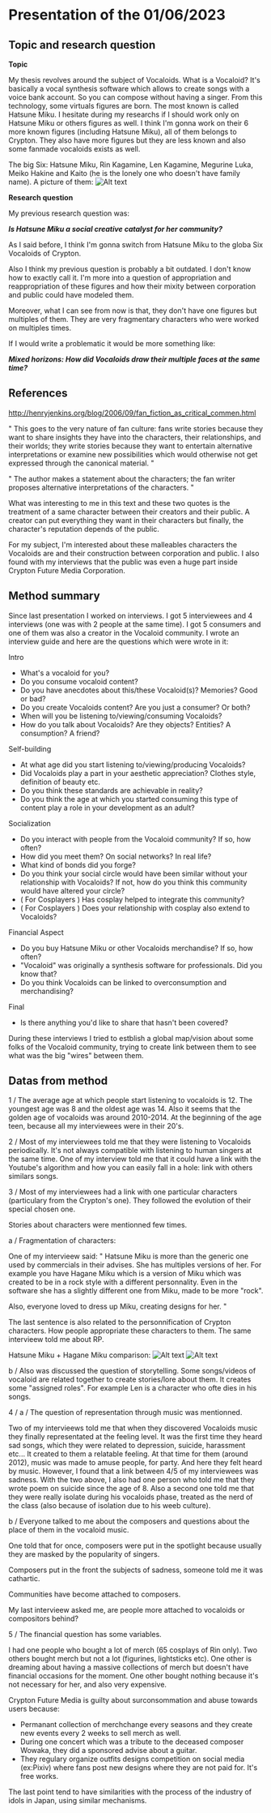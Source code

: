 # Presentation of the 01/06/2023


## Topic and research question
**Topic**

My thesis revolves around the subject of Vocaloids.
What is a Vocaloid?
It's basically a vocal synthesis software which allows to create songs with a voice bank account. So you can compose without having a singer.
From this technology, some virtuals figures are born. The most known is called Hatsune Miku.
I hesitate during my researchs if I should work only on Hatsune Miku or others figures as well.
I think I'm gonna work on their 6 more known figures (including Hatsune Miku), all of them belongs to Crypton. They also have more figures but they are less known and also some fanmade vocaloids exists as well.

The big Six: Hatsune Miku, Rin Kagamine, Len Kagamine, Megurine Luka, Meiko Hakine and Kaito (he is the lonely one who doesn't have family name).
A picture of them:
![Alt text](Pic_01_06_2023/sixcryptons.png)

**Research question**

My previous research question was:

***Is Hatsune Miku a social creative catalyst for her community?***

As I said before, I think I'm gonna switch from Hatsune Miku to the globa Six Vocaloids of Crypton.

Also I think my previous question is probably a bit outdated. I don't know how to exactly call it.
I'm more into a question of appropriation and reappropriation of these figures and how their mixity between corporation and public could have modeled them.

Moreover, what I can see from now is that, they don't have one figures but multiples of them. They are very fragmentary characters who were worked on multiples times.

If I would write a problematic it would be more something like:

***Mixed horizons: How did Vocaloids draw their multiple faces at the same time?***


## References

http://henryjenkins.org/blog/2006/09/fan_fiction_as_critical_commen.html

" This goes to the very nature of fan culture: fans write stories because they want to share insights they have into the characters, their relationships, and their worlds; they write stories because they want to entertain alternative interpretations or examine new possibilities which would otherwise not get expressed through the canonical material. "

" The author makes a statement about the characters; the fan writer proposes alternative interpretations of the characters. "

What was interesting to me in this text and these two quotes is the treatment of a same character between their creators and their public.
A creator can put everything they want in their characters but finally, the character's reputation depends of the public.

For my subject, I'm interested about these malleables characters the Vocaloids are and their construction between corporation and public. I also found with my interviews that the public was even a huge part inside Crypton Future Media Corporation.

## Method summary
Since last presentation I worked on interviews.
I got 5 interviewees and 4 interviews (one was with 2 people at the same time).
I got 5 consumers and one of them was also a creator in the Vocaloid community.
I wrote an interview guide and here are the questions which were wrote in it:

Intro
- What's a vocaloid  for you?
- Do you consume vocaloid content?
- Do you have anecdotes about this/these Vocaloid(s)? Memories? Good or bad?
- Do you create Vocaloids content? Are you just a consumer? Or both?
- When will you be listening to/viewing/consuming Vocaloids?
- How do you talk about Vocaloids? Are they objects? Entities? A consumption? A friend?

Self-building
- At what age did you start listening to/viewing/producing Vocaloids?
- Did Vocaloids play a part in your aesthetic appreciation? Clothes style, definition of beauty etc.
- Do you think these standards are achievable in reality?
- Do you think the age at which you started consuming this type of content play a role in your development as an adult?

Socialization
- Do you interact with people from the Vocaloid community? If so, how often?
- How did you meet them? On social networks? In real life?
- What kind of bonds did you forge?
- Do you think your social circle would have been similar without your relationship with Vocaloids? If not, how do you think this community would have altered your circle?
- ( For Cosplayers ) Has cosplay helped to integrate this community?
- ( For Cosplayers ) Does your relationship with cosplay also extend to Vocaloids?

Financial Aspect
- Do you buy Hatsune Miku or other Vocaloids merchandise? If so, how often?
- "Vocaloid" was originally a synthesis software for professionals. Did you know that?
- Do you think Vocaloids can be linked to overconsumption and merchandising?

Final
- Is there anything you'd like to share that hasn't been covered?

During these interviews I tried to estblish a global map/vision about some folks of the Vocaloid community, trying to create link between them to see what was the big "wires" between them.

## Datas from method

1 / The average age at which people start listening to vocaloids is 12. The youngest age was 8 and the oldest age was 14.
Also it seems that the golden age of vocaloids was around 2010-2014. At the beginning of the age teen, because all my interviewees were in their 20's.

2 / Most of my interviewees told me that they were listening to Vocaloids periodically.
It's not always compatible with listening to human singers at the same time.
One of my interview told me that it could have a link with the Youtube's algorithm and how you can easily fall in a hole: link with others similars songs.

3 / Most of my interviewees had a link with one particular characters (particulary from the Crypton's one).
They followed the evolution of their special chosen one.

Stories about characters were mentionned few times.

a / Fragmentation of characters:

One of my intervieew said: " Hatsune Miku is more than the generic one used by commercials in their advises. She has multiples versions of her. For example you have Hagane Miku which is a version of Miku which was created to be in a rock style with a different personnality. Even in the software she has a slightly different one from Miku, made to be more "rock".

Also, everyone loved to dress up Miku, creating designs for her. "

The last sentence is also related to the personnification of Crypton characters. How people appropriate these characters to them. The same intervieew told me about RP.

Hatsune Miku + Hagane Miku comparison:
![Alt text](Pic_01_06_2023/hatsunemiku.jpg)
![Alt text](Pic_01_06_2023/haganemiku.jpg)

b / Also was discussed the question of storytelling. Some songs/videos of vocaloid are related together to create stories/lore about them.
It creates some "assigned roles". For example Len is a character who ofte dies in his songs.

4 / a / The question of representation through music was mentionned.

Two of my intervieews told me that when they discovered Vocaloids music they finally representated at the feeling level.
It was the first time they heard sad songs, which they were related to depression, suicide, harassment etc...
It created to them a relatable feeling. At that time for them (around 2012), music was made to amuse people, for party. And here they felt heard by music.
However, I found that a link between 4/5 of my interviewees was sadness. With the two above, I also had one person who told me that they wrote poem on suicide since the age of 8. Also a second one told me that they were really isolate during his vocaloids phase, treated as the nerd of the class (also because of isolation due to his weeb culture).

b / Everyone talked to me about the composers and questions about the place of them in the vocaloid music.

One told that for once, composers were put in the spotlight because usually they are masked by the popularity of singers.

Composers put in the front the subjects of sadness, someone told me it was cathartic.

Communities have become attached to composers.

My last intervieew asked me, are people more attached to vocaloids or compositors behind?

5 / The financial question has some variables.

I had one people who bought a lot of merch (65 cosplays of Rin only).
Two others bought merch but not a lot (figurines, lightsticks etc).
One other is dreaming about having a massive collections of merch but doesn't have financial occasions for the moment.
One other bought nothing because it's not necessary for her, and also very expensive.

Crypton Future Media is guilty about surconsommation and abuse towards users because:

- Permanant collection of merchchange every seasons and they create new events every 2 weeks to sell merch as well.
- During one concert which was a tribute to the deceased composer Wowaka, they did a sponsored advise about a guitar.
- They regulary organize outfits designs competition on social media (ex:Pixiv) where fans post new designs where they are not paid for. It's free works.

The last point tend to have similarities with the process of the industry of idols in Japan, using similar mechanisms.